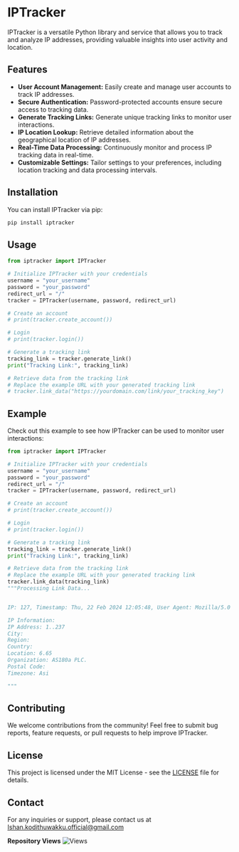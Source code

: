
# IPTracker


IPTracker is a versatile Python library and service that allows you to track and analyze IP addresses, providing valuable insights into user activity and location.

## Features

- **User Account Management:** Easily create and manage user accounts to track IP addresses.
- **Secure Authentication:** Password-protected accounts ensure secure access to tracking data.
- **Generate Tracking Links:** Generate unique tracking links to monitor user interactions.
- **IP Location Lookup:** Retrieve detailed information about the geographical location of IP addresses.
- **Real-Time Data Processing:** Continuously monitor and process IP tracking data in real-time.
- **Customizable Settings:** Tailor settings to your preferences, including location tracking and data processing intervals.

## Installation

You can install IPTracker via pip:

```bash
pip install iptracker
```

## Usage

```python
from iptracker import IPTracker

# Initialize IPTracker with your credentials
username = "your_username"
password = "your_password"
redirect_url = "/"
tracker = IPTracker(username, password, redirect_url)

# Create an account
# print(tracker.create_account())

# Login
# print(tracker.login())

# Generate a tracking link
tracking_link = tracker.generate_link()
print("Tracking Link:", tracking_link)

# Retrieve data from the tracking link
# Replace the example URL with your generated tracking link
# tracker.link_data("https://yourdomain.com/link/your_tracking_key")
```

## Example

Check out this example to see how IPTracker can be used to monitor user interactions:

```python
from iptracker import IPTracker

# Initialize IPTracker with your credentials
username = "your_username"
password = "your_password"
redirect_url = "/"
tracker = IPTracker(username, password, redirect_url)

# Create an account
# print(tracker.create_account())

# Login
# print(tracker.login())

# Generate a tracking link
tracking_link = tracker.generate_link()
print("Tracking Link:", tracking_link)

# Retrieve data from the tracking link
# Replace the example URL with your generated tracking link
tracker.link_data(tracking_link)
"""Processing Link Data...


IP: 127, Timestamp: Thu, 22 Feb 2024 12:05:48, User Agent: Mozilla/5.0 (Linux; 37.36

IP Information:
IP Address: 1..237
City: 
Region: 
Country: 
Location: 6.65
Organization: AS180a PLC.
Postal Code: 
Timezone: Asi

"""

```

## Contributing

We welcome contributions from the community! Feel free to submit bug reports, feature requests, or pull requests to help improve IPTracker.

## License

This project is licensed under the MIT License - see the [LICENSE](LICENSE) file for details.

## Contact

For any inquiries or support, please contact us at Ishan.kodithuwakku.official@gmail.com

**Repository Views** ![Views](https://profile-counter.glitch.me/iplogger/count.svg)



